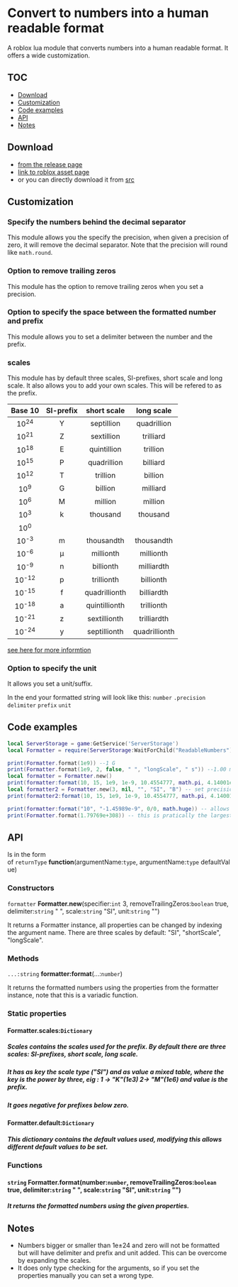 # Convert to numbers into a human readable format
A roblox lua module that converts numbers into a human readable format. It offers a wide customization.

## TOC
- [Download](#Download)
- [Customization](#Customization)
- [Code examples](#Code-examples)
- [API](#API)
- [Notes](#Notes)

## Download 
- [from the release page](https://github.com/VerdommeMan/convert-to-human-readable-numbers/releases)
- [link to roblox asset page](https://www.roblox.com/library/6240410557/ReadableNumbers)
- or you can directly download it from [src](src/)

## Customization
### Specify the numbers behind the decimal separator
This module allows you the specify the precision, when given a precision of zero, it will remove the decimal separator. Note that the precision will round like `math.round`.

### Option to remove trailing zeros
This module has the option to remove trailing zeros when you set a precision.

### Option to specify the space between the formatted number and prefix
This module allows you to set a delimiter between the number and the prefix.

### scales
This module has by default three scales, SI-prefixes, short scale and long scale. It also allows you to add your own scales. This will be refered to as the prefix.

|      Base 10     | SI-prefix |  short scale  |   long scale   |
|:----------------:|:---------:|:-------------:|:--------------:|
|  10<sup>24</sup> |     Y     |   septillion  |   quadrillion  |
|  10<sup>21</sup> |     Z     |   sextillion  |    trilliard   |
|  10<sup>18</sup> |     E     |  quintillion  |    trillion    |
|  10<sup>15</sup> |     P     |  quadrillion  |    billiard    |
|  10<sup>12</sup> |     T     |    trillion   |     billion    |
|  10<sup>9</sup>  |     G     |    billion    |     milliard   |
|  10<sup>6</sup>  |     M     |     million   |     million    |
|  10<sup>3</sup>  |     k     |    thousand   |    thousand    |
|  10<sup>0</sup>  |           |               |                |
|  10<sup>-3</sup> |     m     |   thousandth  |   thousandth   |
|  10<sup>-6</sup> |     μ     |   millionth   |    millionth   |
|  10<sup>-9</sup> |     n     |   billionth   |    milliardth  |
| 10<sup>-12</sup> |     p     |   trillionth  |    billionth   |
| 10<sup>-15</sup> |     f     | quadrillionth |   billiardth   |
| 10<sup>-18</sup> |     a     | quintillionth |   trillionth   |
| 10<sup>-21</sup> |     z     |  sextillionth |   trilliardth  |
| 10<sup>-24</sup> |     y     |  septillionth |  quadrillionth |

[see here for more informtion](https://en.wikipedia.org/wiki/Metric_prefix)

### Option to specify the unit
It allows you set a unit/suffix.

In the end your formatted string will look like this:
`number` `.precision` `delimiter` `prefix` `unit`


## Code examples

```lua
local ServerStorage = game:GetService('ServerStorage')
local Formatter = require(ServerStorage:WaitForChild("ReadableNumbers"))

print(Formatter.format(1e9)) --1 G
print(Formatter.format(1e9, 2, false, " ", "longScale", " s")) --1.00 milliard s
local formatter = Formatter.new()
print(formatter:format(10, 15, 1e9, 1e-9, 10.4554777, math.pi, 4.14001e-08, 2.32821e+07, -10, -1e9 , -math.pi, 0, 10.12)) --10  15  1 G 1 n 10.455  3.142  41.4 n 23.282 M -10  -1 G -3.142  0  10.12 
local formatter2 = Formatter.new(3, nil, "", "SI", "B") -- set precision of 3, default so removes trailing zeros, empty delimiter , uses the SI scale and appends the "B" unit
print(formatter2:format(10, 15, 1e9, 1e-9, 10.4554777, math.pi, 4.14001e-08, 2.32821e+07, -10, -1e9 , -math.pi, 0, 10.12)) --10B 15B 1GB 1nB 10.455B 3.142B 41.4nB 23.282MB -10B -1GB -3.142B 0B 10.12B

print(formatter:format("10", "-1.45989e-9", 0/0, math.huge)) -- allows for string-number coersion, output: 10 -1.46 n NaN  ∞
print(Formatter.format(1.79769e+308)) -- this is pratically the largest number in lua output: 1.79769e+308
```


## API
Is in the form of `returnType` **function**(argumentName:`type`, argumentName:`type` defaultValue)

### Constructors

`formatter` **Formatter.new**(specifier:`int` 3, removeTrailingZeros:`boolean` true, delimiter:`string` " ", scale:`string` "SI", unit:`string` "")

It returns a Formatter instance, all properties can be changed by indexing the argument name. There are three scales by default: "SI", "shortScale", "longScale".

### Methods

`...:string` **formatter:format**(...:`number`)

It returns the formatted numbers using the properties from the formatter instance, note that this is a variadic function.

### Static properties

#### Formatter.scales:`Dictionary`

##### Scales contains the scales used for the prefix. By default there are three scales: SI-prefixes, short scale, long scale.
##### It has as key the scale type ("SI") and as value a mixed table, where the key is the power by three, eig : 1 -> "K"(1e3) 2-> "M"(1e6) and value is the prefix. 
##### It goes negative for prefixes below zero.

#### Formatter.default:`Dictionary`

##### This dictionary contains the default values used, modifying this allows different default values to be set.

### Functions

#### `string` **Formatter.format**(number:`number`, removeTrailingZeros:`boolean` true, delimiter:`string` " ", scale:`string` "SI", unit:`string` "")
##### It returns the formatted numbers using the given properties.

####
## Notes
- Numbers bigger or smaller than 1e±24 and zero will not be formatted but will have delimiter and prefix and unit added. This can be overcome by expanding the scales.
- It does only type checking for the arguments, so if you set the properties manually you can set a wrong type.